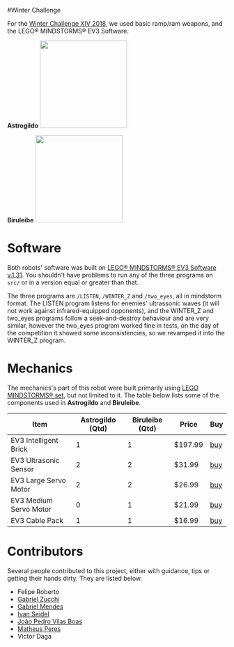 #Winter Challenge

For the [Winter Challenge XIV 2018](https://www.robocore.net/eventos/wc14), we used basic ramp/ram weapons, and the LEGO® MINDSTORMS® EV3 Software. 

**Astrogildo**
<img src="https://github.com/Project-Neon/LegoBrothers/blob/master/media/astrogildo/astrogildo-sideways2.JPG" width = 200 />


**Biruleibe**
<img src="https://github.com/Project-Neon/LegoBrothers/blob/master/media/biruleibe/biruleibe-side.jpg" width = 200 />

# Software
Both robots' software was built on [LEGO® MINDSTORMS® EV3 Software v.1.31](https://www.lego.com/en-us/mindstorms/downloads/download-software). You shouldn't have problems to run any of the three programs on  `src/` or in a version equal or greater than that.

The three programs are `/LISTEN`, `/WINTER_Z` and `/two_eyes`, all in mindstorm format. The LISTEN program listens for enemies' ultrassonic waves (it will not work against infrared-equipped opponents), and the WINTER_Z and two_eyes programs follow a seek-and-destroy behaviour and are very similar, however the two_eyes program worked fine in tests, on the day of the competition it showed some inconsistencies, so we revamped it into the WINTER_Z program.

# Mechanics
The mechanics's part of this robot were built primarily using [LEGO MINDSTORMS® set](https://shop.lego.com/en-US/LEGO-MINDSTORMS-EV3-31313), 
but not limited to it. The table below lists some of the components used in **Astrogildo** and **Biruleibe**.

 Item |Astrogildo (Qtd)| Biruleibe (Qtd)| Price | Buy
------|----|----|-------|-----
EV3 Intelligent Brick | 1 | 1 | $197.99 | [buy](https://shop.lego.com/en-US/EV3-Intelligent-Brick-45500)
EV3 Ultrasonic Sensor | 2 | 2 | $31.99 | [buy](https://shop.lego.com/en-US/EV3-Ultrasonic-Sensor-45504)
EV3 Large Servo Motor | 2 | 2 | $26.99 | [buy](https://shop.lego.com/en-US/EV3-Large-Servo-Motor-45502)
EV3 Medium Servo Motor | 0 | 1 | $21.99 | [buy](https://shop.lego.com/en-US/EV3-Medium-Servo-Motor-45503)
EV3 Cable Pack | 1 | 1 | $16.99 | [buy](https://shop.lego.com/en-US/EV3-Cable-Pack-45514)



# Contributors
Several people contributed to this project, either with guidance, tips or getting their hands dirty. They are listed below.

* Felipe Roberto
* [Gabriel Zucchi](https://github.com/zucchi43)
* [Gabriel Mendes](https://github.com/GaMendes)
* [Ivan Seidel](https://github.com/ivanseidel)
* [João Pedro Vilas Boas](https://github.com/joaopedrovbs)
* [Matheus Peres](https://github.com/mettsal)
* Victor Daga

